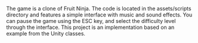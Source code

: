 The game is a clone of Fruit Ninja. The code is located in the assets/scripts directory and features a simple interface with music and sound effects.
You can pause the game using the ESC key, and select the difficulty level through the interface.
This project is an implementation based on an example from the Unity classes.

